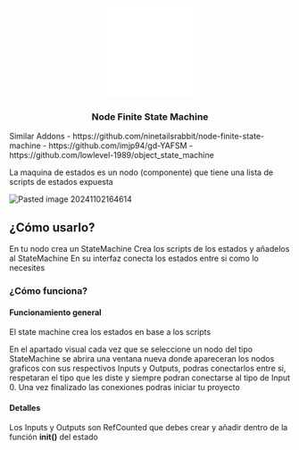 <div align="center">
	<img src="icon.svg" alt="Logo" width="160" height="160">
<h3 align="center">Node Finite State Machine</h3>

</div>
Similar Addons
- https://github.com/ninetailsrabbit/node-finite-state-machine
- https://github.com/imjp94/gd-YAFSM
- https://github.com/lowlevel-1989/object_state_machine

La maquina de estados es un nodo (componente) que tiene una lista de scripts de estados expuesta

![Pasted image 20241102164614](https://github.com/user-attachments/assets/05a3675a-c6db-46c5-b0fc-26518861b7c2)

## ¿Cómo usarlo?

En tu nodo crea un StateMachine
Crea los scripts de los estados y añadelos al StateMachine
En su interfaz conecta los estados entre si como lo necesites

### ¿Cómo funciona?

#### Funcionamiento general

El state machine crea los estados en base a los scripts

En el apartado visual cada vez que se seleccione un nodo del tipo StateMachine se abrira una ventana nueva donde apareceran los nodos graficos con sus respectivos Inputs y Outputs, podras conectarlos entre si, respetaran el tipo que les diste y siempre podran conectarse al tipo de Input 0.
Una vez finalizado las conexiones podras iniciar tu proyecto

#### Detalles

Los Inputs y Outputs son RefCounted que debes crear y añadir dentro de la función **init()** del estado



